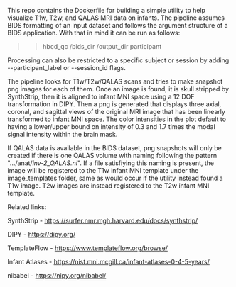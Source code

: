 This repo contains the Dockerfile for building a simple utility to help visualize T1w, T2w, and QALAS
MRI data on infants. The pipeline assumes BIDS formatting of an input dataset and follows the argument
structure of a BIDS application. With that in mind it can be run as follows:

>> hbcd_qc /bids_dir /output_dir participant

Processing can also be restricted to a specific subject or session by adding --participant_label or
--session_id flags.

The pipeline looks for T1w/T2w/QALAS scans and tries to make snapshot png images for each of them. Once
an image is found, it is skull stripped by SynthStrip, then it is aligned to infant MNI space using a
12 DOF transformation in DIPY. Then a png is generated that displays three axial, coronal, and sagittal
views of the original MRI image that has been linearly transformed to infant MNI space. The color intensities
in the plot default to having a lower/upper bound on intensity of 0.3 and 1.7 times the modal signal intensity
within the brain mask.

If QALAS data is available in the BIDS dataset, png snapshots will only be created if there is one QALAS volume
with naming following the pattern ".../anat/*inv-2_QALAS.ni*". If a file satisfiying this naming is present,
the image will be registered to the T1w infant MNI template under the image_templates folder, same as would
occur if the utility instead found a T1w image. T2w images are instead registered to the T2w infant MNI template.



Related links:

SynthStrip - https://surfer.nmr.mgh.harvard.edu/docs/synthstrip/ 

DIPY - https://dipy.org/ 

TemplateFlow - https://www.templateflow.org/browse/ 

Infant Atlases - https://nist.mni.mcgill.ca/infant-atlases-0-4-5-years/ 

nibabel - https://nipy.org/nibabel/ 
